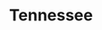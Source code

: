 ---
title: Tennessee
crosslinks:
- nashville
- autotldr
- Chattanooga
- youtubefactsbot
- memphis
- Sparta
- WhiteRights
- modnews
- changemyview
- LostAndFound
- UpliftingNews
- place
- CFB
- TheFulmerCup
- TennesseeLibertarians
- camping
- ockytop
- airsoft
- sandersinstitution
- FULLCOMMUNISM
---
